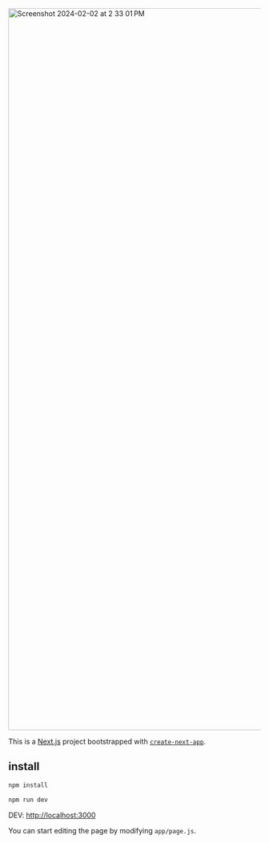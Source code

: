 <img width="1440" alt="Screenshot 2024-02-02 at 2 33 01 PM" src="https://github.com/sudo-self/next-wind-daisy/assets/119916323/cab7db35-1286-409e-88dd-7756edbe25da">

This is a [Next.js](https://nextjs.org/) project bootstrapped with [`create-next-app`](https://github.com/vercel/next.js/tree/canary/packages/create-next-app).

## install

```bash
npm install

npm run dev
```

DEV: [http://localhost:3000](http://localhost:3000) 

You can start editing the page by modifying `app/page.js`.

